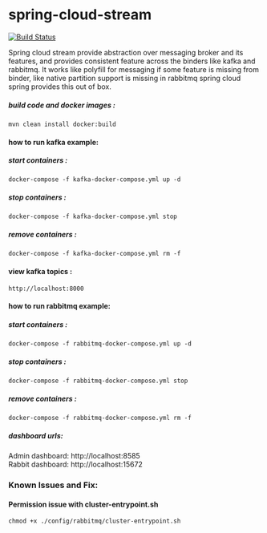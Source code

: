 # spring-cloud-stream

[![Build Status](https://travis-ci.org/jinternals/spring-cloud-stream.svg?branch=master)](https://travis-ci.org/jinternals/spring-cloud-stream)

Spring cloud stream provide abstraction over messaging broker and its features, and provides consistent feature across the binders like kafka and rabbitmq. 
It works like polyfill for messaging if some feature is missing from binder, like native partition support is missing in rabbitmq spring cloud spring provides this out of box.  




##### build code and docker images :
```
mvn clean install docker:build 
```

#### how to run kafka example:


##### start containers :

```
docker-compose -f kafka-docker-compose.yml up -d
```

 ##### stop containers :

 ```
docker-compose -f kafka-docker-compose.yml stop
```

 ##### remove containers :
  
```
docker-compose -f kafka-docker-compose.yml rm -f   
```

#### view kafka topics :

```
http://localhost:8000
```

#### how to run rabbitmq example:


##### start containers :

```
docker-compose -f rabbitmq-docker-compose.yml up -d
```

 ##### stop containers :

 ```
docker-compose -f rabbitmq-docker-compose.yml stop
```

 ##### remove containers :
  
```
docker-compose -f rabbitmq-docker-compose.yml rm -f   
```

##### dashboard urls:
Admin dashboard:  http://localhost:8585<br>
Rabbit dashboard: http://localhost:15672<br>


### Known Issues and Fix:

#### Permission issue with  cluster-entrypoint.sh
```
chmod +x ./config/rabbitmq/cluster-entrypoint.sh
```
